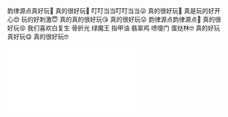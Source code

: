 韵律源点真好玩🥰
真的很好玩🤗
叮叮当当叮叮当当😜
真的很好玩🤗
真是玩的好开心😍
玩的好刺激😇
真的真的很好玩😘
真的很好玩😜
韵律源点韵律源点🤗
真的很好玩😝
我们喜欢白复生 骨折光 绿魔王 指甲油 翡翠鸡 喷嚏门 蛋挞林🤓
真的好玩真好玩😋
真的很好玩🤓

<iframe src="//player.bilibili.com/player.html?isOutside=true&aid=1756568586&bvid=BV1e4421f71V&cid=1662521558&p=1" scrolling="no" border="0" frameborder="no" framespacing="0" allowfullscreen="true"></iframe>
